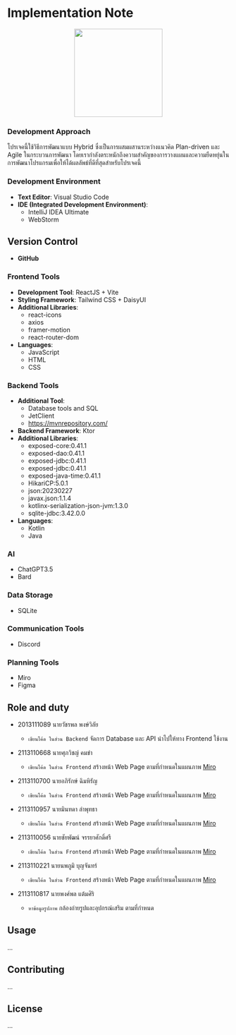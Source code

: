 # Implementation Note


<div align="center">
  <span><img src="https://github.com/rushmi0/CamRent/assets/120770468/7bfc0c12-dbbd-41f4-92cc-3c6c9ce6592a" height=200 width=200 /></span>
</div>


### Development Approach
โปรเจคนี้ใช้วิธีการพัฒนาแบบ Hybrid ซึ่งเป็นการผสมผสานระหว่างแนวคิด Plan-driven และ Agile ในกระบวนการพัฒนา 
โดยเรากำลังตระหนักถึงความสำคัญของการวางแผนและความยืดหยุ่นในการพัฒนาโปรแกรมเพื่อให้ได้ผลลัพธ์ที่ดีที่สุดสำหรับโปรเจคนี้

### Development Environment
- **Text Editor**: Visual Studio Code
- **IDE (Integrated Development Environment)**:
    - IntelliJ IDEA Ultimate
    - WebStorm

## Version Control
- **GitHub**

### Frontend Tools
- **Development Tool**: ReactJS + Vite
- **Styling Framework**: Tailwind CSS + DaisyUI
- **Additional Libraries**:
    - react-icons
    - axios
    - framer-motion
    - react-router-dom
- **Languages**:
    - JavaScript
    - HTML
    - CSS

### Backend Tools
- **Additional Tool**:
    -  Database tools and SQL
    - JetClient
    - https://mvnrepository.com/
- **Backend Framework**: Ktor
- **Additional Libraries**:
    - exposed-core:0.41.1
    - exposed-dao:0.41.1
    - exposed-jdbc:0.41.1
    - exposed-jdbc:0.41.1
    - exposed-java-time:0.41.1
    - HikariCP:5.0.1
    - json:20230227
    - javax.json:1.1.4
    - kotlinx-serialization-json-jvm:1.3.0
    - sqlite-jdbc:3.42.0.0
- **Languages**:
    - Kotlin
    - Java

### AI
+ ChatGPT3.5
+ Bard

### Data Storage
- SQLite

### Communication Tools
- Discord

### Planning Tools
- Miro
- Figma

## Role and duty

* 2013111089 นายวัชรพล พงษ์วิลัย
    - `เขียนโค้ด ในส่วน Backend` จัดการ Database และ API นำไปให้ทาง Frontend ใช้งาน
* 2113110668 นายศุภวิชญ์ คมขำ
    - ``เขียนโค้ด ในส่วน Frontend`` สร้างหน้า Web Page ตามที่กำหนดในแผนภาพ [Miro](https://miro.com/welcomeonboard/ZmUxV3VKZ25EalVta005bTRJSWJiN0FpNzZDS0R4NTdRWUJWSVdYelFNRUVvamYxWTluWjZtQ2FnQ3c1RzhwY3wzNDU4NzY0NTU4NTY5MjE2MzY2fDI=?share_link_id=195079943401)

* 2113110700 นายอภิรักษ์ ฉิมหิรัญ
    - `เขียนโค้ด ในส่วน Frontend` สร้างหน้า Web Page ตามที่กำหนดในแผนภาพ [Miro](https://miro.com/welcomeonboard/ZmUxV3VKZ25EalVta005bTRJSWJiN0FpNzZDS0R4NTdRWUJWSVdYelFNRUVvamYxWTluWjZtQ2FnQ3c1RzhwY3wzNDU4NzY0NTU4NTY5MjE2MzY2fDI=?share_link_id=195079943401)

* 2113110957 นายมินทดา ลำพุทธา
    - `เขียนโค้ด ในส่วน Frontend` สร้างหน้า Web Page ตามที่กำหนดในแผนภาพ [Miro](https://miro.com/welcomeonboard/ZmUxV3VKZ25EalVta005bTRJSWJiN0FpNzZDS0R4NTdRWUJWSVdYelFNRUVvamYxWTluWjZtQ2FnQ3c1RzhwY3wzNDU4NzY0NTU4NTY5MjE2MzY2fDI=?share_link_id=195079943401)

* 2113110056 นายชัยพัฒน์ จรรยาศักดิ์ศรี
    - `เขียนโค้ด ในส่วน Frontend` สร้างหน้า Web Page ตามที่กำหนดในแผนภาพ [Miro](https://miro.com/welcomeonboard/ZmUxV3VKZ25EalVta005bTRJSWJiN0FpNzZDS0R4NTdRWUJWSVdYelFNRUVvamYxWTluWjZtQ2FnQ3c1RzhwY3wzNDU4NzY0NTU4NTY5MjE2MzY2fDI=?share_link_id=195079943401)

* 2113110221 นายนพภูมิ บุญจันทร์
    - `เขียนโค้ด ในส่วน Frontend` สร้างหน้า Web Page ตามที่กำหนดในแผนภาพ [Miro](https://miro.com/welcomeonboard/ZmUxV3VKZ25EalVta005bTRJSWJiN0FpNzZDS0R4NTdRWUJWSVdYelFNRUVvamYxWTluWjZtQ2FnQ3c1RzhwY3wzNDU4NzY0NTU4NTY5MjE2MzY2fDI=?share_link_id=195079943401)

* 2113110817 นายพงศ์พล แต้มศิริ
    - `หาข้อมูลรูปภาพ` กล้องถ่ายรูปและอุปกรณ์เสริม ตามที่กำหนด

## Usage

...

## Contributing

...

## License

...
